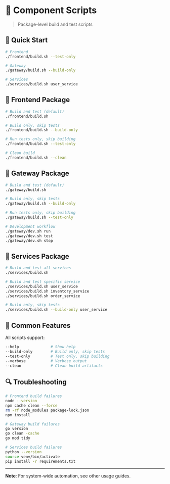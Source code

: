 # 🔧 Component Scripts

> Package-level build and test scripts

## 🚀 Quick Start
```bash
# Frontend
./frontend/build.sh --test-only

# Gateway
./gateway/build.sh --build-only

# Services
./services/build.sh user_service
```

## 🎨 Frontend Package

```bash
# Build and test (default)
./frontend/build.sh

# Build only, skip tests
./frontend/build.sh --build-only

# Run tests only, skip building
./frontend/build.sh --test-only

# Clean build
./frontend/build.sh --clean
```

## 🚪 Gateway Package

```bash
# Build and test (default)
./gateway/build.sh

# Build only, skip tests
./gateway/build.sh --build-only

# Run tests only, skip building
./gateway/build.sh --test-only

# Development workflow
./gateway/dev.sh run
./gateway/dev.sh test
./gateway/dev.sh stop
```

## 🐍 Services Package

```bash
# Build and test all services
./services/build.sh

# Build and test specific service
./services/build.sh user_service
./services/build.sh inventory_service
./services/build.sh order_service

# Build only, skip tests
./services/build.sh --build-only user_service
```

## 🔧 Common Features

All scripts support:
```bash
--help              # Show help
--build-only        # Build only, skip tests
--test-only         # Test only, skip building
--verbose           # Verbose output
--clean             # Clean build artifacts
```

## 🔍 Troubleshooting

```bash
# Frontend build failures
node --version
npm cache clean --force
rm -rf node_modules package-lock.json
npm install

# Gateway build failures
go version
go clean -cache
go mod tidy

# Services build failures
python --version
source venv/bin/activate
pip install -r requirements.txt
```

---

**Note**: For system-wide automation, see other usage guides.
